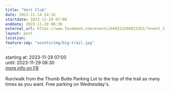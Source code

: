 ```yaml
---
title: "Vert Club"
date: 2023-11-14 14:18
startdate: 2023-11-29 07:00
enddate: 2023-11-29 08:30
external_url: https://www.facebook.com/events/649323204022352/?event_time_id=649324620688877
layout: post
location: 
feature-img: "assets/img/big-trail.jpg"
---
```


starting at: 2023-11-29 07:00<br>until: 2023-11-29 08:30<br><a href="https://www.facebook.com/events/649323204022352/?event_time_id=649324620688877">more info on FB</a><br><br>Run/walk from the Thumb Butte Parking Lot to the top of the trail as many times as you want.  Free parking on Wednesday's.<br>
  <br>
  
